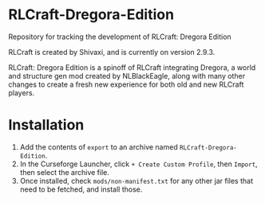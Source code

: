 # RLCraft-Dregora-Edition
 Repository for tracking the development of RLCraft: Dregora Edition

 RLCraft is created by Shivaxi, and is currently on version 2.9.3.

 RLCraft: Dregora Edition is a spinoff of RLCraft integrating Dregora, a world and structure gen mod created by NLBlackEagle, along with many other changes to create a fresh new experience for both old and new RLCraft players.

# Installation
 1. Add the contents of `export` to an archive named `RLCraft-Dregora-Edition`.
 2. In the Curseforge Launcher, click `+ Create Custom Profile`, then `Import`, then select the archive file.
 3. Once installed, check `mods/non-manifest.txt` for any other jar files that need to be fetched, and install those.
